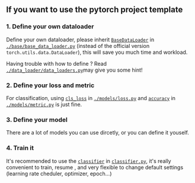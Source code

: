 ## If you want to use the pytorch project template
### 1. Define your own dataloader
Define your own dataloader, please inherit [```BaseDataLoader```](https://github.com/daili0015/ModelFeast/blob/master/base/base_data_loader.py#L7) in [```./base/base_data_loader.py```](https://github.com/daili0015/ModelFeast/blob/master/base/base_data_loader.py) (instead of the official version ```torch.utils.data.DataLoader```), this will save you much time and workload.

Having trouble with how to define ?  Read [```./data_loader/data_loaders.py```](https://github.com/daili0015/ModelFeast/blob/master/data_loader/data_loaders.py)may give you some hint! 
### 2. Define your loss and metric
For classification, using [```cls_loss```](https://github.com/daili0015/ModelFeast/blob/master/models/loss.py#L7) in [```./models/loss.py```](https://github.com/daili0015/ModelFeast/blob/master/models/loss.py) and [```accuracy```](https://github.com/daili0015/ModelFeast/blob/master/models/metric.py#L14) in [```./models/metric.py```](https://github.com/daili0015/ModelFeast/blob/master/models/metric.py) is just fine.
### 3. Define your model
There are a lot of models you can use dircetly, or you can define it youself.
### 4. Train it
It's recommended to use the [```classifier```](https://github.com/daili0015/ModelFeast/blob/master/classifier.py#L24) in [```classifier.py```](https://github.com/daili0015/ModelFeast/blob/master/classifier.py), it's really convenient to train, resume , and very flexible to change default settings (learning rate cheduler, optimizer, epoch...)

